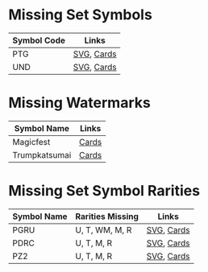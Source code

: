 # Missing Set Symbols
| Symbol Code | Links |
| ----------- | ----- |
| PTG | [SVG](https://svgs.scryfall.io/sets/ptg.svg), [Cards](https://scryfall.com/sets/ptg) |
| UND | [SVG](https://svgs.scryfall.io/sets/und.svg), [Cards](https://scryfall.com/sets/und) |

# Missing Watermarks
| Symbol Name | Links |
| ----------- | ----- |
| Magicfest | [Cards](https://api.scryfall.com/cards/search?q=watermark:magicfest) |
| Trumpkatsumai | [Cards](https://api.scryfall.com/cards/search?q=watermark:trumpkatsumai) |

# Missing Set Symbol Rarities
| Symbol Name | Rarities Missing | Links |
| ----------- | ---------------- | ----- |
| PGRU | U, T, WM, M, R | [SVG](https://svgs.scryfall.io/sets/pgru.svg), [Cards](https://scryfall.com/sets/pgru) |
| PDRC | U, T, M, R | [SVG](https://svgs.scryfall.io/sets/pdrc.svg), [Cards](https://scryfall.com/sets/pdrc) |
| PZ2 | U, T, M, R | [SVG](https://svgs.scryfall.io/sets/pz2.svg), [Cards](https://scryfall.com/sets/pz2) |
